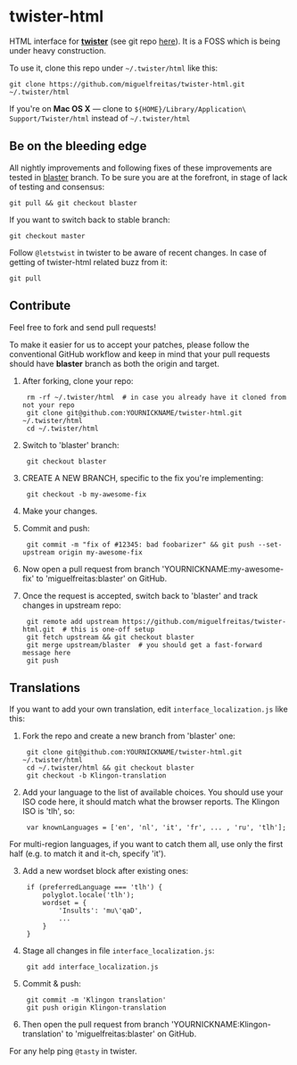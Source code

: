 twister-html
============

HTML interface for **[twister](http://twister.net.co)** (see git repo [here](https://github.com/miguelfreitas/twister-core)). It is a FOSS which is being under heavy construction.

To use it, clone this repo under `~/.twister/html` like this:

    git clone https://github.com/miguelfreitas/twister-html.git ~/.twister/html

If you're on **Mac OS X** — clone to `${HOME}/Library/Application\ Support/Twister/html` instead of `~/.twister/html`

Be on the bleeding edge
-----------------------

All nightly improvements and following fixes of these improvements are tested in [blaster](https://github.com/miguelfreitas/twister-html/tree/blaster) branch.
To be sure you are at the forefront, in stage of lack of testing and consensus:

    git pull && git checkout blaster

If you want to switch back to stable branch:

    git checkout master

Follow `@letstwist` in twister to be aware of recent changes. In case of getting of twister-html related buzz from it:

    git pull

Contribute
----------

Feel free to fork and send pull requests!

To make it easier for us to accept your patches, please follow the conventional GitHub workflow
and keep in mind that your pull requests should have **blaster** branch as both the origin and target.

1. After forking, clone your repo:

        rm -rf ~/.twister/html  # in case you already have it cloned from not your repo
        git clone git@github.com:YOURNICKNAME/twister-html.git ~/.twister/html
        cd ~/.twister/html

2. Switch to 'blaster' branch:

        git checkout blaster

3. CREATE A NEW BRANCH, specific to the fix you're implementing:

        git checkout -b my-awesome-fix

4. Make your changes.

5. Commit and push:

        git commit -m "fix of #12345: bad foobarizer" && git push --set-upstream origin my-awesome-fix

6. Now open a pull request from branch 'YOURNICKNAME:my-awesome-fix' to 'miguelfreitas:blaster' on GitHub.

7. Once the request is accepted, switch back to 'blaster' and track changes in upstream repo:

        git remote add upstream https://github.com/miguelfreitas/twister-html.git  # this is one-off setup
        git fetch upstream && git checkout blaster
        git merge upstream/blaster  # you should get a fast-forward message here
        git push

Translations
------------

If you want to add your own translation, edit `interface_localization.js` like this:

1. Fork the repo and create a new branch from 'blaster' one:

        git clone git@github.com:YOURNICKNAME/twister-html.git ~/.twister/html
        cd ~/.twister/html && git checkout blaster
        git checkout -b Klingon-translation

2. Add your language to the list of available choices. You should use your ISO code here,
it should match what the browser reports. The Klingon ISO is 'tlh', so:

        var knownLanguages = ['en', 'nl', 'it', 'fr', ... , 'ru', 'tlh'];

For multi-region languages, if you want to catch them all, use only the first half
(e.g. to match it and it-ch, specify 'it').

3. Add a new wordset block after existing ones:

        if (preferredLanguage === 'tlh') {
            polyglot.locale('tlh');
            wordset = {
                'Insults': 'mu\'qaD',
                ...
            }
        }

4. Stage all changes in file `interface_localization.js`:

        git add interface_localization.js

5. Commit & push:

        git commit -m 'Klingon translation'
        git push origin Klingon-translation

6. Then open the pull request from branch 'YOURNICKNAME:Klingon-translation' to 'miguelfreitas:blaster' on GitHub.

For any help ping `@tasty` in twister.
